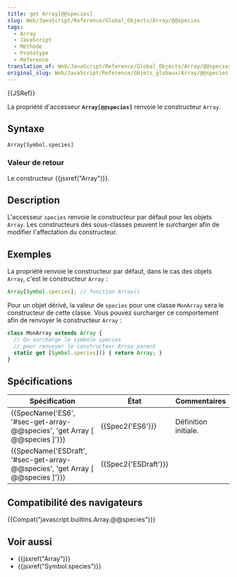 ```yaml
---
title: get Array[@@species]
slug: Web/JavaScript/Reference/Global_Objects/Array/@@species
tags:
  - Array
  - JavaScript
  - Méthode
  - Prototype
  - Reference
translation_of: Web/JavaScript/Reference/Global_Objects/Array/@@species
original_slug: Web/JavaScript/Reference/Objets_globaux/Array/@@species
---
```

{{JSRef}}

La propriété d'accesseur **`Array[@@species]`** renvoie le constructeur `Array`.

## Syntaxe

    Array[Symbol.species]

### Valeur de retour

Le constructeur {{jsxref("Array")}}.

## Description

L'accesseur `species` renvoie le constructeur par défaut pour les objets `Array`. Les constructeurs des sous-classes peuvent le surcharger afin de modifier l'affectation du constructeur.

## Exemples

La propriété renvoie le constructeur par défaut, dans le cas des objets `Array`, c'est le constructeur `Array` :

```js
Array[Symbol.species]; // function Array()
```

Pour un objet dérivé, la valeur de `species` pour une classe `MonArray` sera le constructeur de cette classe. Vous pouvez surcharger ce comportement afin de renvoyer le constructeur `Array` :

```js
class MonArray extends Array {
  // On surcharge le symbole species
  // pour renvoyer le constructeur Array parent
  static get [Symbol.species]() { return Array; }
}
```

## Spécifications

| Spécification                                                                                            | État                         | Commentaires         |
| -------------------------------------------------------------------------------------------------------- | ---------------------------- | -------------------- |
| {{SpecName('ES6', '#sec-get-array-@@species', 'get Array [ @@species ]')}}     | {{Spec2('ES6')}}         | Définition initiale. |
| {{SpecName('ESDraft', '#sec-get-array-@@species', 'get Array [ @@species ]')}} | {{Spec2('ESDraft')}} |                      |

## Compatibilité des navigateurs

{{Compat("javascript.builtins.Array.@@species")}}

## Voir aussi

- {{jsxref("Array")}}
- {{jsxref("Symbol.species")}}
